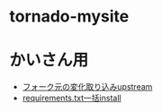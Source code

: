 # tornado-mysite

# かいさん用
- <a href='https://zenn.dev/yui/articles/e90c27846fa17679b7c2'>フォーク元の変化取り込みupstream</a>
- <a href='https://leico.github.io/TechnicalNote/Git/pull-fork-origin
[22:34]
https://note.nkmk.me/python-pip-install-requirements/'>requirements.txt一括install</a>

